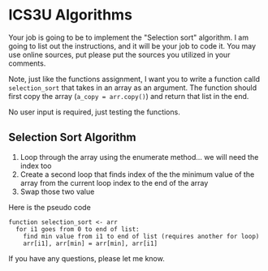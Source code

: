 # ICS3U Algorithms

Your job is going to be to implement the "Selection sort" algorithm.
I am going to list out the instructions, and it will be your job to code it.
You may use online sources, put please put the sources you utilized in your comments.

Note, just like the functions assignment, I want you to write a function calld ```selection_sort``` that takes in an array as an argument.
The function should first copy the array (```a_copy = arr.copy()```) and return that list in the end.

No user input is required, just testing the functions.

## Selection Sort Algorithm
1. Loop through the array using the enumerate method... we will need the index too
2. Create a second loop that finds index of the the minimum value of the array from the current loop index to the end of the array
3. Swap those two value

Here is the pseudo code
```
function selection_sort <- arr 
  for i1 goes from 0 to end of list:
    find min value from i1 to end of list (requires another for loop)
    arr[i1], arr[min] = arr[min], arr[i1]

```

If you have any questions, please let me know.
